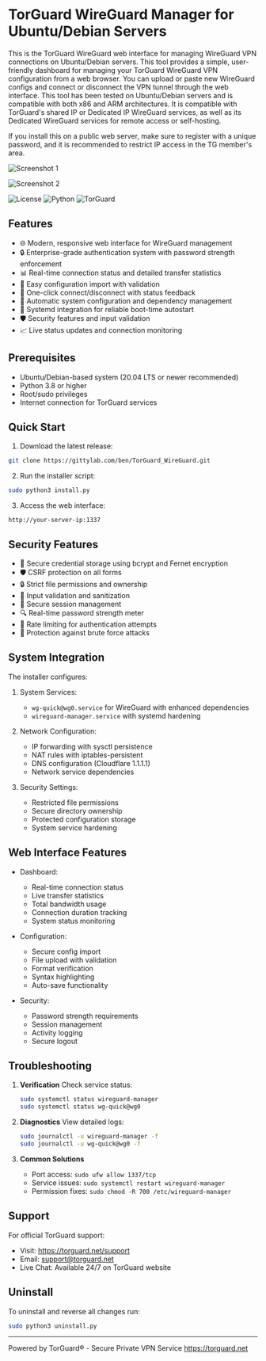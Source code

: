 # TorGuard WireGuard Manager for Ubuntu/Debian Servers

This is the TorGuard WireGuard web interface for managing WireGuard VPN connections on Ubuntu/Debian servers. This tool provides a simple, user-friendly dashboard for managing your TorGuard WireGuard VPN configuration from a web browser. You can upload or paste new WireGuard configs and connect or disconnect the VPN tunnel through the web interface. This tool has been tested on Ubuntu/Debian servers and is compatible with both x86 and ARM architectures. It is compatible with TorGuard's shared IP or Dedicated IP WireGuard services, as well as its Dedicated WireGuard services for remote access or self-hosting.

If you install this on a public web server, make sure to register with a unique password, and it is recommended to restrict IP access in the TG member's area.

![Screenshot 1](https://gittylab.com/ben/TorGuard_WireGuard/raw/branch/main/static/screenshot1.png)

![Screenshot 2](https://gittylab.com/ben/TorGuard_WireGuard/raw/branch/main/static/screenshot2.png)

![License](https://img.shields.io/badge/license-MIT-blue.svg)
![Python](https://img.shields.io/badge/python-3.8+-blue.svg)
![TorGuard](https://img.shields.io/badge/TorGuard-Official-green.svg)

## Features

- 🌐 Modern, responsive web interface for WireGuard management
- 🔒 Enterprise-grade authentication system with password strength enforcement
- 📊 Real-time connection status and detailed transfer statistics
- 🔄 Easy configuration import with validation
- 🚀 One-click connect/disconnect with status feedback
- 🔧 Automatic system configuration and dependency management
- 🎯 Systemd integration for reliable boot-time autostart
- 🛡️ Security features and input validation
- 📈 Live status updates and connection monitoring

## Prerequisites

- Ubuntu/Debian-based system (20.04 LTS or newer recommended)
- Python 3.8 or higher
- Root/sudo privileges
- Internet connection for TorGuard services

## Quick Start

1. Download the latest release:
```bash
git clone https://gittylab.com/ben/TorGuard_WireGuard.git
```

2. Run the installer script:
```bash
sudo python3 install.py
```

3. Access the web interface:
```
http://your-server-ip:1337
```

## Security Features

- 🔐 Secure credential storage using bcrypt and Fernet encryption
- 🛡️ CSRF protection on all forms
- 🔒 Strict file permissions and ownership
- 🚫 Input validation and sanitization
- 🔑 Secure session management
- 🔍 Real-time password strength meter
- 🚦 Rate limiting for authentication attempts
- 🛑 Protection against brute force attacks

## System Integration

The installer configures:

1. System Services:
   - `wg-quick@wg0.service` for WireGuard with enhanced dependencies
   - `wireguard-manager.service` with systemd hardening

2. Network Configuration:
   - IP forwarding with sysctl persistence
   - NAT rules with iptables-persistent
   - DNS configuration (Cloudflare 1.1.1.1)
   - Network service dependencies

3. Security Settings:
   - Restricted file permissions
   - Secure directory ownership
   - Protected configuration storage
   - System service hardening

## Web Interface Features

- Dashboard:
  - Real-time connection status
  - Live transfer statistics
  - Total bandwidth usage
  - Connection duration tracking
  - System status monitoring

- Configuration:
  - Secure config import
  - File upload with validation
  - Format verification
  - Syntax highlighting
  - Auto-save functionality

- Security:
  - Password strength requirements
  - Session management
  - Activity logging
  - Secure logout

## Troubleshooting

1. **Verification**
   Check service status:
   ```bash
   sudo systemctl status wireguard-manager
   sudo systemctl status wg-quick@wg0
   ```

2. **Diagnostics**
   View detailed logs:
   ```bash
   sudo journalctl -u wireguard-manager -f
   sudo journalctl -u wg-quick@wg0 -f
   ```

3. **Common Solutions**
   - Port access: `sudo ufw allow 1337/tcp`
   - Service issues: `sudo systemctl restart wireguard-manager`
   - Permission fixes: `sudo chmod -R 700 /etc/wireguard-manager`

## Support

For official TorGuard support:
- Visit: https://torguard.net/support
- Email: support@torguard.net
- Live Chat: Available 24/7 on TorGuard website

## Uninstall

To uninstall and reverse all changes run:
```bash
sudo python3 uninstall.py
```

---

Powered by TorGuard® - Secure Private VPN Service
https://torguard.net
